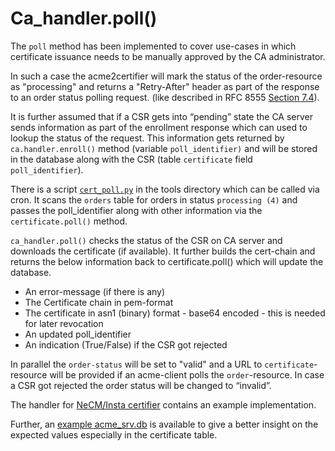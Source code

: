 <!-- markdownlint-disable  MD013 -->
<!-- CA polling to check pending enrollment requests -->
# Ca_handler.poll()

The ```poll``` method has been implemented to cover use-cases in which certificate issuance needs to be manually approved by the CA administrator.

In such a case the acme2certifier will mark the status of the order-resource as "processing" and returns a "Retry-After" header as part of the
response to an order status polling request. (like described in RFC 8555 [Section 7.4](https://tools.ietf.org/html/rfc8555#section-7.4)).

It is further assumed that if a CSR gets into “pending” state the CA server sends information as part of the enrollment response which can
used to lookup the status of the request. This information gets returned by ```ca.handler.enroll()``` method (variable ```poll_identifier)```
and will be stored in the database along with the CSR (table ```certificate``` field ```poll_identifier```).

There is a script [`cert_poll.py`](../tools/cert_poll.py) in the tools directory which can be called via cron. It scans the ```orders``` table for orders in
status ```processing (4)``` and passes the poll_identifier along with other information via the ```certificate.poll()``` method.

```ca_handler.poll()```  checks the status of the CSR on CA server and downloads the certificate (if available). It further builds
the cert-chain and returns the below information back to certificate.poll() which will update the database.

- An error-message (if there is any)
- The Certificate chain in pem-format
- The certificate in asn1 (binary) format - base64 encoded - this is needed for later revocation
- An updated poll_identifier
- An indication (True/False) if the CSR got rejected

In parallel the ```order-status``` will be set to "valid" and a URL to ```certificate```-resource will be provided if an acme-client
polls the ```order```-resource.
In case a CSR got rejected the order status will be changed to “invalid”.

The handler for [NeCM/Insta certifier](certifier.md) contains an example implementation.

Further, an [example acme_srv.db](../examples/acme_srv.db.example) is available to give a better insight on the expected values especially in the certificate table.

